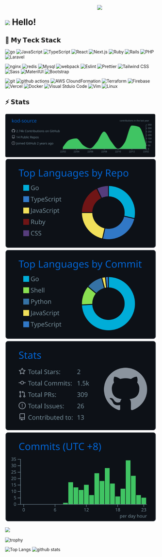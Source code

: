 <img align='right' src='https://user-images.githubusercontent.com/5713670/87202985-820dcb80-c2b6-11ea-9f56-7ec461c497c3.gif' width='200'>
<h1><img src="https://emojis.slackmojis.com/emojis/images/1531849430/4246/blob-sunglasses.gif?1531849430" width="30"/> Hello!</h1>

## 🚀 𝗠𝘆 𝗧𝗲𝗰𝗸 𝗦𝘁𝗮𝗰𝗸
<p>
  <img alt="go" src="https://img.shields.io/badge/-Go-76E1FE.svg?logo=go&style=plastic&logoColor=white">
  <img alt="JavaScript" src="https://img.shields.io/badge/-Javascript-F7DF1E.svg?logo=javascript&style=plastic&logoColor=white">
  <img alt="TypeScript" src="https://img.shields.io/badge/-TypeScript-007ACC.svg?logo=typescript&style=plastic&logoColor=white">
  <img alt="React" src="https://img.shields.io/badge/-React-45b8d8?style=plastic&logo=react&logoColor=white" />
  <img alt="Next.js" src="https://img.shields.io/badge/-Next.js-000000.svg?logo=next.js&style=plastic&logoColor=white">
  <img alt="Ruby" src="https://img.shields.io/badge/-Ruby-CC342D.svg?logo=ruby&style=plastic&logoColor=white">
  <img alt="Rails" src="https://img.shields.io/badge/-Rails-CC0000.svg?logo=rails&style=plastic&logoColor=white">
  <img alt="PHP" src="https://img.shields.io/badge/-Php-777BB4.svg?logo=php&style=plastic&logoColor=white">
  <img alt="Laravel" src="https://img.shields.io/badge/-Laravel-E74430.svg?logo=laravel&style=plastic&logoColor=white">
</p>
<p>
<!--   <img alt="Apache" src="https://img.shields.io/badge/-Apache-D22128.svg?logo=apache&style=plastic&logoColor=white"> -->
  <img alt="nginx" src="https://img.shields.io/badge/-Nginx-bfcfcf.svg?logo=nginx&style=plastic&logoColor=white">
  <img alt="redis" src="https://img.shields.io/badge/-Redis-D82C20.svg?logo=redis&style=plastic&logoColor=white">
  <img alt="Mysql" src="https://img.shields.io/badge/-Mysql-4479A1.svg?logo=mysql&style=plastic&logoColor=white">
  <!--   <img alt="Oracle" src="https://img.shields.io/badge/-Oracle-f80000.svg?logo=oracle&style=plastic&logoColor=white"> -->
  <img alt="webpack" src="https://img.shields.io/badge/-Webpack-8DD6F9.svg?logo=webpack&style=plastic&logoColor=white">
  <img alt="Eslint" src="https://img.shields.io/badge/-Eslint-4B32C3.svg?logo=eslint&style=plastic&logoColor=white">
  <img alt="Prettier" src="https://img.shields.io/badge/-Prettier-F7B93E.svg?logo=prettier&style=plastic&logoColor=white">
  <img alt="Tailwind CSS" src="https://img.shields.io/badge/-TailwindCSS-%231a202c?logo=tailwind-css&style=plastic&logoColor=white">
  <img alt="Sass" src="https://img.shields.io/badge/-Sass-CC6699?style=plastic&logo=sass&logoColor=white" />
  <img alt="MaterilUI" src="https://img.shields.io/badge/-MaterialUI-757575.svg?logo=materialdesign&style=plastic&logoColor=white">
  <img alt="Bootstrap" src="https://img.shields.io/badge/-Bootstrap-563D7C.svg?logo=bootstrap&style=plastic&logoColor=white">
</p>
<p>
  <img alt="git" src="https://img.shields.io/badge/-Git-F05032?style=plastic&logo=git&logoColor=white" />
  <img alt="github actions" src="https://img.shields.io/badge/-Github_Actions-2088FF?style=plastic&logo=github-actions&logoColor=white" />
  <img alt="AWS CloundFormation" src="https://img.shields.io/badge/-AWS%20CloudFormation-232F3E.svg?logo=amazon-aws&style=plastic&logoColor=white">
  <img alt="Terraform" src="https://img.shields.io/badge/-Terraform-FFFFFF.svg?logo=terraform&style=plastic&logoColor=4B32C3">
  <img alt="Firebase" src="https://img.shields.io/badge/-Firebase-FFCA28.svg?logo=firebase&style=plastic&logoColor=white">
  <img alt="Vercel" src="https://img.shields.io/badge/-Vercel-%23ffffff?style=plastic&logo=vercel&logoColor=white">
  <img alt="Docker" src="https://img.shields.io/badge/-Docker-46a2f1?style=plastic&logo=docker&logoColor=white" />
  <img alt="Visual Stduio Code" src="https://img.shields.io/badge/-Visual%20Studio%20Code-007ACC.svg?logo=visual-studio-code&style=plastic&logoColor=white">
  <img alt="Vim" src="https://img.shields.io/badge/-Vim-019733.svg?logo=vim&style=plastic&logoColor=white">
  <img alt="Linux" src="https://img.shields.io/badge/-Linux-6C6694.svg?logo=linux&style=plastic&logoColor=white">
</p>
  
## ⚡ 𝗦𝘁𝗮𝘁𝘀

[![](https://raw.githubusercontent.com/kod-source/kod-source/main/profile-summary-card-output/github_dark/0-profile-details.svg)](https://github.com/vn7n24fzkq/github-profile-summary-cards)
[![](https://raw.githubusercontent.com/kod-source/kod-source/main/profile-summary-card-output/github_dark/1-repos-per-language.svg)](https://github.com/vn7n24fzkq/github-profile-summary-cards) [![](https://raw.githubusercontent.com/kod-source/kod-source/main/profile-summary-card-output/github_dark/2-most-commit-language.svg)](https://github.com/vn7n24fzkq/github-profile-summary-cards)
[![](https://raw.githubusercontent.com/kod-source/kod-source/main/profile-summary-card-output/github_dark/3-stats.svg)](https://github.com/vn7n24fzkq/github-profile-summary-cards) [![](https://raw.githubusercontent.com/kod-source/kod-source/main/profile-summary-card-output/github_dark/4-productive-time.svg)](https://github.com/vn7n24fzkq/github-profile-summary-cards)

[![](https://github-readme-streak-stats.herokuapp.com/?user=kod-source&theme=dark)](https://github-readme-streak-stats.herokuapp.com/?user=kod-source&theme=dark)

![trophy](https://github-profile-trophy.vercel.app/?username=kod-source&theme=radical)

<p align="left"> 
  <img alt="Top Langs" height="150px" src="https://github-readme-stats.vercel.app/api/top-langs/?username=kod-source&layout=compact&count_private=true&show_icons=true&theme=radical" />
  <img alt="github stats" height="150px" src="https://github-readme-stats.vercel.app/api?username=kod-source&count_private=true&show_icons=true&include_all_commits=true&theme=radical" />
</p>
